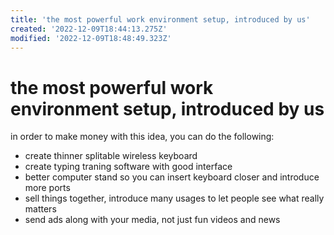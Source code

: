 ```yaml
---
title: 'the most powerful work environment setup, introduced by us'
created: '2022-12-09T18:44:13.275Z'
modified: '2022-12-09T18:48:49.323Z'
---
```


# the most powerful work environment setup, introduced by us

in order to make money with this idea, you can do the following:

- create thinner splitable wireless keyboard
- create typing traning software with good interface
- better computer stand so you can insert keyboard closer and introduce more ports
- sell things together, introduce many usages to let people see what really matters
- send ads along with your media, not just fun videos and news

